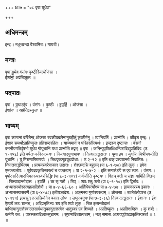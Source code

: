 +++
title = "०८ वृषा यूथेव"

+++
## अधिमन्त्रम्
इन्द्रः। मधुच्छन्दा वैश्वामित्रः। गायत्री।

## मन्त्रः
वृषा॑ यू॒थेव॒ वंस॑गः कृ॒ष्टीरि॑य॒र्त्योज॑सा ।  
ईशा॑नो॒ अप्र॑तिष्कुतः ॥

## पदपाठः
वृषा॑ । यू॒थाऽइ॑व । वंस॑गः । कृ॒ष्टीः । इ॒य॒र्ति॒ । ओज॑सा ।  
ईशा॑नः । अप्र॑तिऽस्कुतः ॥

## भाष्यम्
वृषा कामानां वर्षितेन्द्र ओजसा स्वकीयबलेनानुग्रहीतुं कृष्टीर्मनु । ष्यानियर्ति । प्राप्नोति । कीदृश इन्द्रः । ईशान समर्थोऽप्रतिष्कुतः प्रतिशब्दरहितः । याच्यमानं न परिहरतीत्यर्थः । इन्द्रस्य दृष्टान्तः । वंसगो वननीयगतिर्वृषभो यूथेव गोयूथानि यथा प्राप्नोति तद्वत् ॥ वृषा । कनिन्युवृषितक्षिधन्विरादिद्युप्रतिदिवः (उ १-१५६) इति वर्षतः कनिन्प्रत्ययः । कित्त्वाद्गुणाभावः । नित्त्वादाद्युदात्तः । यूथा इव । युवन्ति मिश्रीभवन्तीति यूथानि । यु मिश्रणामिश्रणयोः । तिथपृष्ठगूढयूथप्रोथाः । उ २-१२ ॥ इति थक् प्रत्ययान्तो निपातितः । निपातनाद्धीर्घत्वम् । प्रत्ययस्वरेणाकार उदात्तः । शेश्छन्दसि बहुलम् (पा ६-१-७०) इति लुक् । इवेन एभक्त्यलोपः । पूर्वपदप्रकृतिस्वरत्वं च वक्तव्यम् । पा २-१-४-२ । इति समासेऽपि स एव स्वरः । वंसगः । पृषोदरादित्त्वादभिमतरूपस्वरसिद्धिः (पा ६-३-१०९) कर्षन्तीति कृष्टयः । क्तिच् क्तौ च संज्ञा यामिति क्तिच् । चित्त्वादान्तोदात्तः । इयर्ति । ऋ सृ गतौ । तिप् । शपः श्लुः श्लौ (पा ६-१-१०) इति द्विर्भावः । अभ्यासस्योरदत्वहलादिशेषौ । पा ७-४-६६-६० । अर्तिपिपर्त्योश्च पा ७-४-७७ । इत्यकारस्य इकारः । अभ्यासस्यासवर्णे (पा ६-४-७८) इतीयङादेशः । अङ्गस्य गुणोरपरत्वम् । ओजसा । उब्जेर्बलोपश्च (उ ४-१९१) इत्यसुन् तत्सन्नियोगेन बकार लोपः । लघूपधगुणः (पा ७-३-८६) नित्त्वादाद्युदात्तः । ईशानः । ईश ऐश्वर्ये लटः शानच् । अदिप्रभृतिभ्यः शप इति शपो लुक् । चित इत्यन्तोदात्तं बाधित्वानुदात्तेत्त्वाल्लसार्वधातुकानुदात्तत्वेन धातुस्वर एव शिष्यते । अप्रतिष्कुतः । अप्रतिशब्दितः । कु शब्दे । कर्मणि क्तः । पारस्करादित्वात्सुडागमः । सुषामादित्वात्षत्वम् । नञ् समासः अव्ययपूर्वपदप्रकृतिस्वरत्वं ॥ ८ ॥